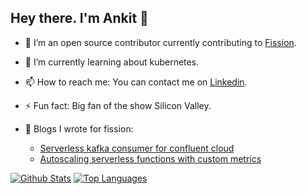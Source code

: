 ## Hey there. I'm Ankit 👋

- 🔭 I’m an open source contributor currently contributing to [Fission](https://github.com/fission).
- 🌱 I’m currently learning about kubernetes.
- 📫 How to reach me: You can contact me on [Linkedin](https://www.linkedin.com/in/ankit-chawla19).
- ⚡ Fun fact: Big fan of the show Silicon Valley.
- :blue_book: Blogs I wrote for fission:

  - [Serverless kafka consumer for confluent cloud](https://fission.io/blog/serverless-kafka-consumer-for-confluent-cloud)
  - [Autoscaling serverless functions with custom metrics](https://fission.io/blog/autoscaling-serverless-functions-with-custom-metrics)

[![Github Stats](https://github-readme-stats.vercel.app/api?username=blackfly19&show_icons=true&theme=gotham&hide_border=true)](https://github.com/blackfly19)
[![Top Languages](https://github-readme-stats.vercel.app/api/top-langs/?username=blackfly19&theme=gotham&hide_border=true)](https://github.com/blackfly19)
